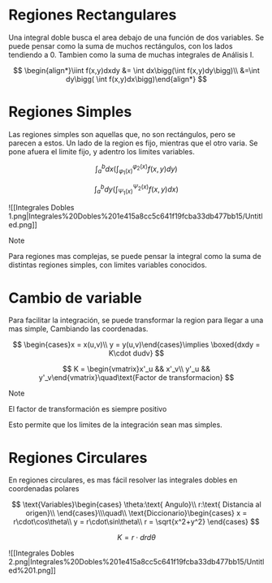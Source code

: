 # Regiones Rectangulares

Una integral doble busca el area debajo de una función de dos variables. Se puede pensar como la suma de muchos rectángulos, con los lados tendiendo a $0$. Tambien como la suma de muchas integrales de Análisis I.

$$
\begin{align*}\iint f(x,y)dxdy &= \int dx\bigg(\int f(x,y)dy\bigg)\\
&=\int dy\bigg( \int f(x,y)dx\bigg)\end{align*}
$$

# Regiones Simples

Las regiones simples son aquellas que, no son rectángulos, pero se parecen a estos. Un lado de la region es fijo, mientras que el otro varia. Se pone afuera el limite fijo, y adentro los limites variables.

$$
\int_a^bdx\bigg(\int_{\varphi_1(x)}^{\varphi_2(x)}f(x,y)dy\bigg)
$$

$$
\int_a^bdy\bigg(\int_{\Psi_1(x)}^{\Psi_2(x)}f(x,y)dx\bigg)
$$

![[Integrales Dobles 1.png|Integrales%20Dobles%201e415a8cc5c641f19fcba33db477bb15/Untitled.png]]

> [!note]
> Para regiones mas complejas, se puede pensar la integral como la suma de distintas regiones simples, con limites variables conocidos.


# Cambio de variable

Para facilitar la integración, se puede transformar la region para llegar a una mas simple, Cambiando las coordenadas.

$$
\begin{cases}x = x(u,v)\\
y = y(u,v)\end{cases}\implies \boxed{dxdy = K\cdot dudv}
$$

$$
K = \begin{vmatrix}x'_u && x'_v\\
y'_u && y'_v\end{vmatrix}\quad\text{Factor de transformacion}
$$

> [!note]
> El factor de transformación es siempre positivo


Esto permite que los limites de la integración sean mas simples.

# Regiones Circulares

En regiones circulares, es mas fácil resolver las integrales dobles en coordenadas polares

$$
\text{Variables}\begin{cases}
\theta:\text{ Angulo}\\
r:\text{ Distancia al origen}\\
\end{cases}\\\quad\\
\text{Diccionario}\begin{cases}
x = r\cdot\cos\theta\\
y = r\cdot\sin\theta\\
r = \sqrt{x^2+y^2}
\end{cases}
$$

$$
K = r\cdot drd\theta
$$

![[Integrales Dobles 2.png|Integrales%20Dobles%201e415a8cc5c641f19fcba33db477bb15/Untitled%201.png]]